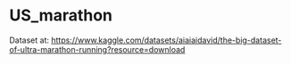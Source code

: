# US_marathon

Dataset at: https://www.kaggle.com/datasets/aiaiaidavid/the-big-dataset-of-ultra-marathon-running?resource=download
